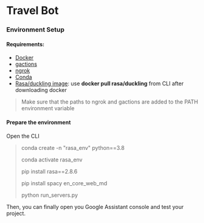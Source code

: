 # Travel Bot
### Environment Setup

#### Requirements:
- [Docker ](https://www.docker.com/get-started)
- [gactions](https://developers.google.com/assistant/actionssdk/gactions)
- [ngrok](https://ngrok.com/download)
- [Conda](https://docs.conda.io/projects/conda/en/latest/user-guide/install/download.html)
- [Rasa/duckling image](https://hub.docker.com/r/rasa/duckling): use **docker pull rasa/duckling** from CLI after downloading docker

> Make sure that the paths to ngrok and gactions are added to the PATH environment variable

#### Prepare the environment

Open the CLI

> conda create -n "rasa_env" python==3.8
> 
> conda activate rasa_env
> 
> pip install rasa==2.8.6
> 
> pip install spacy en_core_web_md
> 
> python run_servers.py

Then, you can finally open you Google Assistant console and test your project.



